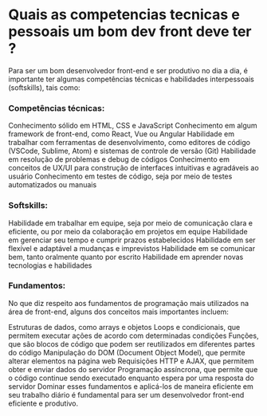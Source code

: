 # Quais as competencias tecnicas e pessoais um bom dev front deve ter ?

Para ser um bom desenvolvedor front-end e ser produtivo no dia a dia, é importante ter algumas competências técnicas e habilidades interpessoais (softskills), tais como:

### Competências técnicas:

Conhecimento sólido em HTML, CSS e JavaScript
Conhecimento em algum framework de front-end, como React, Vue ou Angular
Habilidade em trabalhar com ferramentas de desenvolvimento, como editores de código (VSCode, Sublime, Atom) e sistemas de controle de versão (Git)
Habilidade em resolução de problemas e debug de códigos
Conhecimento em conceitos de UX/UI para construção de interfaces intuitivas e agradáveis ao usuário
Conhecimento em testes de código, seja por meio de testes automatizados ou manuais

### Softskills:

Habilidade em trabalhar em equipe, seja por meio de comunicação clara e eficiente, ou por meio da colaboração em projetos em equipe
Habilidade em gerenciar seu tempo e cumprir prazos estabelecidos
Habilidade em ser flexível e adaptável a mudanças e imprevistos
Habilidade em se comunicar bem, tanto oralmente quanto por escrito
Habilidade em aprender novas tecnologias e habilidades

### Fundamentos:

No que diz respeito aos fundamentos de programação mais utilizados na área de front-end, alguns dos conceitos mais importantes incluem:

Estruturas de dados, como arrays e objetos
Loops e condicionais, que permitem executar ações de acordo com determinadas condições
Funções, que são blocos de código que podem ser reutilizados em diferentes partes do código
Manipulação do DOM (Document Object Model), que permite alterar elementos na página web
Requisições HTTP e AJAX, que permitem obter e enviar dados do servidor
Programação assíncrona, que permite que o código continue sendo executado enquanto espera por uma resposta do servidor
Dominar esses fundamentos e aplicá-los de maneira eficiente em seu trabalho diário é fundamental para ser um desenvolvedor front-end eficiente e produtivo.
